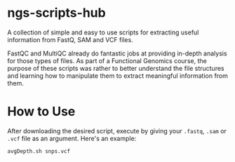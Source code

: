 # ngs-scripts-hub
A collection of simple and easy to use scripts for extracting useful information from FastQ, SAM and VCF files.

FastQC and MultiQC already do fantastic jobs at providing in-depth analysis for those types of files. As part of a Functional Genomics course, the purpose of these scripts was rather to better understand the file structures and learning how to manipulate them to extract meaningful information from them.

# How to Use

After downloading the desired script, execute by giving your `.fastq`, `.sam` or `.vcf` file as an argument. Here's an example:

```
avgDepth.sh snps.vcf
```
